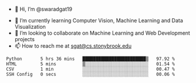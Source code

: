 - 👋 Hi, I’m @swaradgat19
<!-- - 👀 I’m interested in  -->
- 🌱 I’m currently learning Computer Vision, Machine Learning and Data Visualization 
- 💞️ I’m looking to collaborate on Machine Learning and Web Development projects 
- 📫 How to reach me at sgat@cs.stonybrook.edu

<!--START_SECTION:waka-->

```text
Python       5 hrs 36 mins   ████████████████████████▒   97.92 %
HTML         5 mins          ▒░░░░░░░░░░░░░░░░░░░░░░░░   01.54 %
CSV          1 min           ░░░░░░░░░░░░░░░░░░░░░░░░░   00.47 %
SSH Config   0 secs          ░░░░░░░░░░░░░░░░░░░░░░░░░   00.06 %
```

<!--END_SECTION:waka-->

<!---
swaradgat19/swaradgat19 is a ✨ special ✨ repository because its `README.md` (this file) appears on your GitHub profile.
You can click the Preview link to take a look at your changes.
--->
